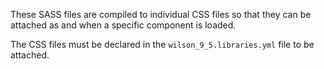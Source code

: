 These SASS files are compiled to individual CSS files so that they can be attached as and when a specific component is loaded.

The CSS files must be declared in the `wilson_9_5.libraries.yml` file to be attached.
